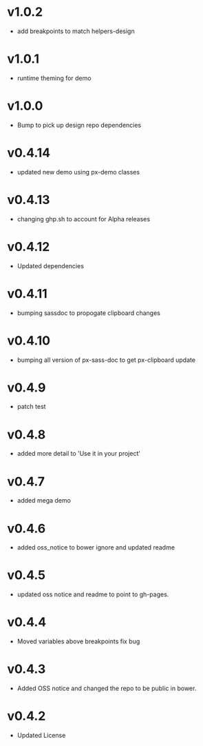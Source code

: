 v1.0.2
==================
* add breakpoints to match helpers-design

v1.0.1
==================
* runtime theming for demo

v1.0.0
==================
* Bump to pick up design repo dependencies

v0.4.14
==================
* updated new demo using px-demo classes

v0.4.13
==================
* changing ghp.sh to account for Alpha releases

v0.4.12
==================
* Updated dependencies

v0.4.11
==================
* bumping sassdoc to propogate clipboard changes

v0.4.10
==================
* bumping all version of px-sass-doc to get px-clipboard update

v0.4.9
==================
* patch test

v0.4.8
==============================
* added more detail to 'Use it in your project'

v0.4.7
==============================
* added mega demo

v0.4.6
==============================
* added oss_notice to bower ignore and updated readme

v0.4.5
==============================
* updated oss notice and readme to point to gh-pages.

v0.4.4
==============================
* Moved variables above breakpoints fix bug

v0.4.3
==============================
* Added OSS notice and changed the repo to be public in bower.

v0.4.2
====================
* Updated License
